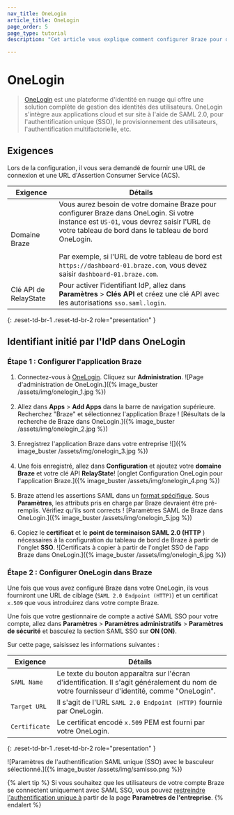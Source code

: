 ```yaml
---
nav_title: OneLogin
article_title: OneLogin
page_order: 5
page_type: tutorial
description: "Cet article vous explique comment configurer Braze pour qu'il utilise OneLogin pour l'authentification unique."

---
```


# OneLogin

> [OneLogin](https://www.onelogin.com/) est une plateforme d'identité en nuage qui offre une solution complète de gestion des identités des utilisateurs. OneLogin s'intègre aux applications cloud et sur site à l'aide de SAML 2.0, pour l'authentification unique (SSO), le provisionnement des utilisateurs, l'authentification multifactorielle, etc.

## Exigences

Lors de la configuration, il vous sera demandé de fournir une URL de connexion et une URL d'Assertion Consumer Service (ACS).  

| Exigence | Détails |
|---|---|
| Domaine Braze | Vous aurez besoin de votre domaine Braze pour configurer Braze dans OneLogin. Si votre instance est `US-01`, vous devrez saisir l'URL de votre tableau de bord dans le tableau de bord OneLogin. <br><br> Par exemple, si l'URL de votre tableau de bord est `https://dashboard-01.braze.com`, vous devez saisir `dashboard-01.braze.com`.  |
| Clé API de RelayState | Pour activer l'identifiant IdP, allez dans **Paramètres** > **Clés API** et créez une clé API avec les autorisations `sso.saml.login`. |
{: .reset-td-br-1 .reset-td-br-2 role="presentation" }

## Identifiant initié par l'IdP dans OneLogin

### Étape 1 : Configurer l'application Braze

1. Connectez-vous à [OneLogin](https://app.onelogin.com/login). Cliquez sur **Administration**. \![Page d'administration de OneLogin.]({% image_buster /assets/img/onelogin_1.jpg %})<br><br>
2. Allez dans **Apps** > **Add Apps** dans la barre de navigation supérieure. Recherchez "Braze" et sélectionnez l'application Braze ! [Résultats de la recherche de Braze dans OneLogin.]({% image_buster /assets/img/onelogin_2.jpg %})<br><br>
3. Enregistrez l'application Braze dans votre entreprise \![]({% image_buster /assets/img/onelogin_3.jpg %})<br><br>
4. Une fois enregistré, allez dans **Configuration** et ajoutez votre **domaine Braze** et votre clé API **RelayState**! [onglet Configuration OneLogin pour l'application Braze.]({% image_buster /assets/img/onelogin_4.png %})<br><br>
5. Braze attend les assertions SAML dans un [format spécifique]({{site.baseurl}}/user_guide/administrative/access_braze/single_sign_on/set_up/#configure-your-identity-provider). Sous **Paramètres**, les attributs pris en charge par Braze devraient être pré-remplis. Vérifiez qu'ils sont corrects ! [Paramètres SAML de Braze dans OneLogin.]({% image_buster /assets/img/onelogin_5.jpg %})<br><br>
6. Copiez le **certificat** et le **point de terminaison SAML 2.0 (HTTP** ) nécessaires à la configuration du tableau de bord de Braze à partir de l'onglet **SSO**. \![Certificats à copier à partir de l'onglet SSO de l'app Braze dans OneLogin.]({% image_buster /assets/img/onelogin_6.jpg %})

### Étape 2 : Configurer OneLogin dans Braze

Une fois que vous avez configuré Braze dans votre OneLogin, ils vous fourniront une URL de ciblage (`SAML 2.0 Endpoint (HTTP)`) et un certificat `x.509` que vous introduirez dans votre compte Braze.

Une fois que votre gestionnaire de compte a activé SAML SSO pour votre compte, allez dans **Paramètres** > **Paramètres administratifs** > **Paramètres de sécurité** et basculez la section SAML SSO sur **ON (ON)**.

Sur cette page, saisissez les informations suivantes :

| Exigence | Détails |
|---|---|
| `SAML Name` | Le texte du bouton apparaîtra sur l'écran d'identification. Il s'agit généralement du nom de votre fournisseur d'identité, comme "OneLogin". |
| `Target URL` | Il s'agit de l'URL `SAML 2.0 Endpoint (HTTP)` fournie par OneLogin.|
| `Certificate` | Le certificat encodé `x.509` PEM est fourni par votre OneLogin. |
{: .reset-td-br-1 .reset-td-br-2 role="presentation" }

\![Paramètres de l'authentification SAML unique (SSO) avec le basculeur sélectionné.]({% image_buster /assets/img/samlsso.png %})

{% alert tip %}
Si vous souhaitez que les utilisateurs de votre compte Braze se connectent uniquement avec SAML SSO, vous pouvez [restreindre l'authentification unique à]({{site.baseurl}}/user_guide/administrative/access_braze/single_sign_on/set_up/#restriction) partir de la page **Paramètres de l'entreprise**.
{% endalert %}

